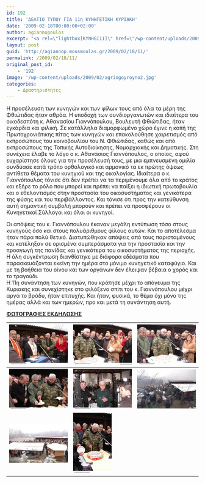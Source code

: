 ```yaml
---
id: 192
title: 'ΔΕΛΤΙΟ ΤΥΠΟΥ ΓΙΑ 11η ΚΥΝΗΓΕΤΙΚΗ ΚΥΡΙΑΚΗ'
date: '2009-02-18T00:00:00+02:00'
author: agiannopoulos
excerpt: "<a rel=\"lightbox[KYNHGI11]\" href=\"/wp-content/uploads/2009/02/AGRIOGOYROYNO2.jpg\"><img height=\"192\" width=\"139\" src=\"/wp-content/uploads/2009/02/AGRIOGOYROYNOsmall2.jpg\" style=\"border-style:solid;border-width:2px;margin-left:0;float:left;\" /></a>\n<p style=\"text-align:justify;padding-left:155px;\">Όπως πέρυσι, έτσι κι εφέτος πραγματοποιήθηκε στις 22 Φεβρουαρίου 2009 η ετήσια συνάντηση των κυνηγών της Φθιώτιδας, την οποία συνδιοργάνωσαν ο Όμιλος Φίλων Αθανασίου Γιαννόπουλου «Κοινωνική Παρέμβαση και Δράση» και Κυνηγετικοί Σύλλογοι της Φθιώτιδας. Η συνάντηση αυτή, η 11<sup>η</sup> κατά σειράν, έλαβε χώρα στο ορεινό Περίβλεπτο της Δυτικής Φθιώτιδας, γενέτειρα του κ. Γιαννόπουλου, και έγινε πλέον θεσμός.</p>\n<p style=\"text-align:justify;padding-left:155px;\">Το ειδυλλιακό ορεινό τοπίο - χιονισμένες βουνοκορφές, δέντρα γυμνά, ρεματιές - με κοντινό φόντο την κατάλευκη μεγαλοπρέπεια του επιβλητικού Βελουχιού και με τις αραιές νιφάδες του χιονιού αποτέλεσαν τον καμβά, πάνω στον οποίο στήθηκε η ωραία πράγματι αυτή συνάντηση των κυνηγών της Φθιώτιδας.</p>\n<div style=\"text-align:justify;\">\n"
layout: post
guid: 'http://agiannop.mousmoulas.gr/2009/02/18/11/'
permalink: /2009/02/18/11/
original_post_id:
    - '192'
image: '/wp-content/uploads/2009/02/agriogoyroyno2.jpg'
categories:
    - Δραστηριότητες
---
```


Η προσέλευση των κυνηγών και των φίλων τους από όλα τα μέρη της Φθιώτιδας ήταν αθρόα. Η υποδοχή των συνδιοργανωτών και ιδιαίτερα του οικοδεσπότη κ. Αθανασίου Γιαννόπουλου, Βουλευτή Φθιώτιδας, ήταν εγκάρδια και φιλική. Σε κατάλληλα διαμορφωμένο χώρο έγινε η κοπή της Πρωτοχρονιάτικης πίτας των κυνηγών και επακολούθησε χαιρετισμός από εκπροσώπους του κοινοβουλίου του Ν. Φθιώτιδας, καθώς και από εκπροσώπους της Τοπικής Αυτοδιοίκησης, Νομαρχιακής και Δημοτικής. Στη συνέχεια έλαβε το λόγο ο κ. Αθανάσιος Γιαννόπουλος, ο οποίος, αφού ευχαρίστησε όλους για την προσέλευσή τους, με μια εμπνευσμένη ομιλία συνδύασε κατά τρόπο ορθολογικό και αρμονικό τα εκ πρώτης όψεως αντίθετα θέματα του κυνηγιού και της οικολογίας. Ιδιαίτερα ο κ. Γιαννόπουλος τόνισε ότι δεν πρέπει να τα περιμένουμε όλα από το κράτος και εξήρε το ρόλο που μπορεί και πρέπει να παίξει η ιδιωτική πρωτοβουλία και ο εθελοντισμός στην προστασία του οικοσυστήματος και γενικότερα της φύσης και του περιβάλλοντος. Και τόνισε ότι προς την κατεύθυνση αυτή σημαντική συμβολή μπορούν και πρέπει να προσφέρουν οι Κυνηγετικοί Σύλλογοι και όλοι οι κυνηγοί.

<div style="text-align:justify;"></div>Οι απόψεις του κ. Γιαννόπουλου έκαναν μεγάλη εντύπωση τόσο στους κυνηγούς όσο και στους πολυάριθμους φίλους αυτών. Και το αποτέλεσμα ήταν πάρα πολύ θετικό. Διατυπώθηκαν απόψεις από τους παρισταμένους και κατέληξαν σε ορισμένα συμπεράσματα για την προστασία και την προαγωγή της πανίδας και γενικότερα του οικοσυστήματος της περιοχής. Η όλη συγκέντρωση διανθίστηκε με διάφορα εδέσματα που παρασκευάζονται εκείνη την ημέρα στο μόνιμο κυνηγετικό καταφύγιο. Και με τη βοήθεια του οίνου και των οργάνων δεν έλειψαν βέβαια ο χορός και το τραγούδι.

<div style="text-align:justify;"></div>Η 11η συνάντηση των κυνηγών, που κράτησε μέχρι το απόγευμα της Κυριακής και συνεχίστηκε στο φιλόξενο σπίτι του κ. Γιαννόπουλου μέχρι αργά το βράδυ, ήταν επιτυχής. Και ήταν, φυσικά, το θέμα όχι μόνο της ημέρας αλλά και των ημερών, προ και μετά τη συνάντηση αυτή.

<span style="text-decoration:underline;">**ΦΩΤΟΓΡΑΦΙΕΣ ΕΚΔΗΛΩΣΗΣ**</span>

| [![1-small](/wp-content/uploads/2009/02/1-small2.jpg)](/wp-content/uploads/2009/02/12.jpg) | [![3-small](/wp-content/uploads/2009/02/3-small2.jpg)](/wp-content/uploads/2009/02/32.jpg) | [![4-small](/wp-content/uploads/2009/02/4-small2.jpg)](/wp-content/uploads/2009/02/42.jpg) |
|---|---|---|
| [![5-small](/wp-content/uploads/2009/02/5-small2.jpg)](/wp-content/uploads/2009/02/52.jpg) | [![2-small](/wp-content/uploads/2009/02/6-small2.jpg)](/wp-content/uploads/2009/02/62.jpg) | [![2-small](/wp-content/uploads/2009/02/7-small2.jpg)](/wp-content/uploads/2009/02/72.jpg) |
| [![8-small](/wp-content/uploads/2009/02/8-small2.jpg)](/wp-content/uploads/2009/02/82.jpg) | [![2-small](/wp-content/uploads/2009/02/2-small2.jpg)](/wp-content/uploads/2009/02/22.jpg) |  |
